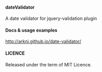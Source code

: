 #### dateValidator

A date validator for jquery-validation plugin

#### Docs & usage examples

http://arkni.github.io/date-validator/

#### LICENCE
Released under the term of MIT Licence.
